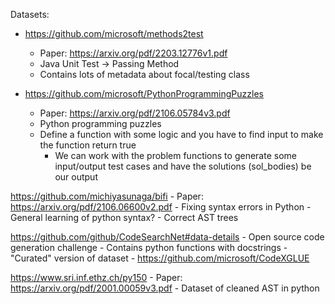 Datasets:
- https://github.com/microsoft/methods2test
    - Paper: https://arxiv.org/pdf/2203.12776v1.pdf
    - Java Unit Test -> Passing Method
    - Contains lots of metadata about focal/testing class 


- https://github.com/microsoft/PythonProgrammingPuzzles
    - Paper: https://arxiv.org/pdf/2106.05784v3.pdf
    - Python programming puzzles 
    - Define a function with some logic and you have to find input to make the function return true 
        - We can work with the problem functions to generate some input/output test cases and have the solutions (sol_bodies) be our output 

https://github.com/michiyasunaga/bifi
    - Paper: https://arxiv.org/pdf/2106.06600v2.pdf
    - Fixing syntax errors in Python
    - General learning of python syntax?
        - Correct AST trees

https://github.com/github/CodeSearchNet#data-details
    - Open source code generation challenge
    - Contains python functions with docstrings 
    - "Curated" version of dataset
        - https://github.com/microsoft/CodeXGLUE


https://www.sri.inf.ethz.ch/py150
    - Paper: https://arxiv.org/pdf/2001.00059v3.pdf
    - Dataset of cleaned AST in python


